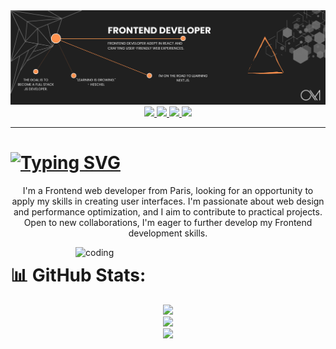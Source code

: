 <img src="./banner.png">

<div align="center">
  <a href="https://www.linkedin.com/in/oliviermaria09/" target="_blank">
    <img src="https://img.shields.io/badge/LinkedIn-0077B5?style=for-the-badge&logo=linkedin&logoColor=white">
  </a>
  <a href="mailto:olivier-maria@hotmail.com">
    <img src="https://img.shields.io/badge/Gmail-D14836?style=for-the-badge&logo=gmail&logoColor=white">
  </a>
  <a href="discordapp.com/users/399914873489719296" target="_blank">
    <img src="https://img.shields.io/badge/Discord-5865F2?style=for-the-badge&logo=discord&logoColor=white">
  </a>
  <a href="https://maria-olivier-portfolio.netlify.app/" target="_blank">
    <img src="https://img.shields.io/badge/Portfolio-255E63?style=for-the-badge&logo=About.me&logoColor=white">
  </a>
</div>

<hr>

<h1 align="left">
  <a href="https://git.io/typing-svg"><img src="https://readme-typing-svg.herokuapp.com?font=Poppins&weight=500&size=35&duration=4000&pause=&color=F7F0F0&random=false&width=500&height=70&lines=Hello+Everyone+!+%F0%9F%91%8B;I'm+Olivier.;I'm+a+frontend+developer+!;Open+to+work!+%F0%9F%92%BB" alt="Typing SVG" /></a>
</h1>

<div align="center">
  <p>
    I'm a Frontend web developer from Paris, looking for an opportunity to apply my skills in creating user interfaces. I'm passionate about web design and performance optimization, and I aim to contribute to practical projects. Open to new collaborations, I'm eager to further develop my Frontend development skills.
  </p>
</div>

<img align="right" alt="coding" width="400" src="https://camo.githubusercontent.com/cae12fddd9d6982901d82580bdf321d81fb299141098ca1c2d4891870827bf17/68747470733a2f2f6d69726f2e6d656469756d2e636f6d2f6d61782f313336302f302a37513379765349765f7430696f4a2d5a2e676966">





# 📊 GitHub Stats:
<center>
    <img src="https://github-readme-streak-stats.herokuapp.com/?user=OlivierMaria&theme=dark&hide_border=false">
</center>

<center>
    <img src="https://github-readme-stats.vercel.app/api?username=OlivierMaria&theme=dark&hide_border=false&include_all_commits=false&count_private=false">
</center>

<center>
    <img src="https://github-readme-stats.vercel.app/api/top-langs/?username=OlivierMaria&theme=dark&hide_border=false&include_all_commits=false&count_private=false&layout=compact">
</center>





